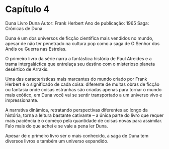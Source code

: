 # Capítulo 4 

Duna
Livro Duna
Autor: Frank Herbert
Ano de publicação: 1965
Saga: Crônicas de Duna

Duna é um dos universos de ficção científica mais vendidos no mundo, apesar de não ter penetrado na cultura pop como a saga de O Senhor dos Anéis ou Guerra nas Estrelas.

O primeiro livro da série narra a fantástica história de Paul Atreides e a trama intergaláctica que entrelaça seu destino com o misterioso planeta desértico de Arrakis.

Uma das características mais marcantes do mundo criado por Frank Herbert é o significado de cada coisa: diferente de muitas obras de ficção ou fantasia onde coisas estranhas são criadas apenas para tornar o mundo mais exótico, em Duna você vai se sentir transportado a um universo vivo e impressionante.

A narrativa dinâmica, retratando perspectivas diferentes ao longo da história, torna a leitura bastante cativante – a única parte do livro que requer mais paciência é o começo pela quantidade de coisas novas para assimilar. Falo mais do que achei e se vale a pena ler Duna.

Apesar de o primeiro livro ser o mais conhecido, a saga de Duna tem diversos livros e também um universo expandido.
